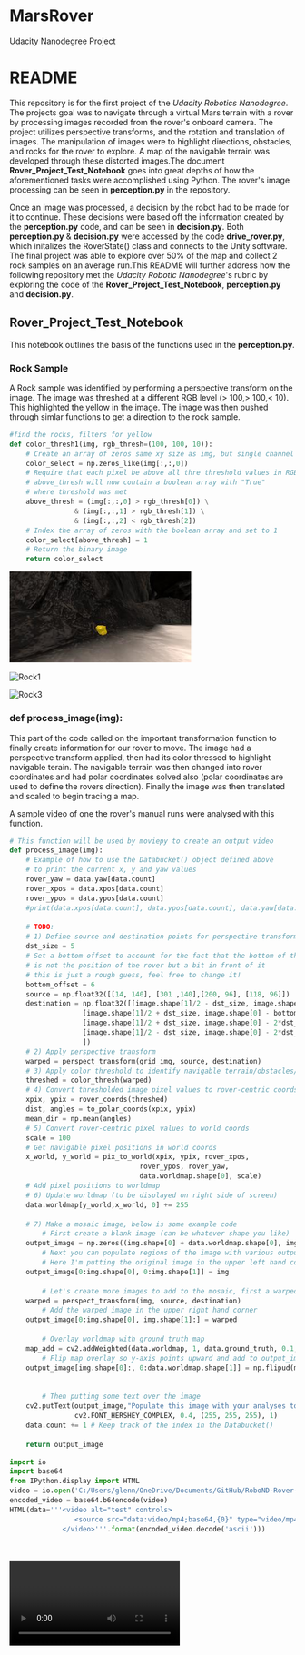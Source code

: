 # MarsRover
Udacity Nanodegree Project
# README

   This repository is for the first project of the *Udacity Robotics Nanodegree*. The projects goal was to navigate through a virtual Mars terrain with a rover by processing images recorded from the rover's onboard camera. The project utilizes perspective transforms, and the rotation and translation of images. The manipulation of images were to highlight directions, obstacles, and rocks for the rover to explore. A map of the navigable terrain was developed through these distorted images.The document **Rover_Project_Test_Notebook** goes into great depths of how the aforementioned tasks were accomplished using Python. The rover's image processing can be seen in **perception.py** in the repository.

   Once an image was processed, a decision by the robot had to be made for it to continue. These decisions were based off the information created by the **perception.py** code, and can be seen in **decision.py**. Both **perception.py** & **decision.py** were accessed by the code **drive_rover.py**, which initalizes the RoverState() class and connects to the Unity software. The final project was able to explore over 50% of the map and collect 2 rock samples on an average run.This README will further address how the following repository met the *Udacity Robotic Nanodegree*'s rubric by exploring the code of the **Rover_Project_Test_Notebook**, **perception.py** and **decision.py**.
   
## Rover_Project_Test_Notebook

  This notebook outlines the basis of the functions used in the **perception.py**.
  
 ### Rock Sample
 A Rock sample was identified by performing a perspective transform on the image. The image was threshed at a different RGB level (> 100,> 100,< 10). This highlighted the yellow in the image. The image was then pushed through simlar functions to get a direction to the rock sample.
 
```python
#find the rocks, filters for yellow
def color_thresh1(img, rgb_thresh=(100, 100, 10)):
    # Create an array of zeros same xy size as img, but single channel
    color_select = np.zeros_like(img[:,:,0])
    # Require that each pixel be above all thre threshold values in RGB
    # above_thresh will now contain a boolean array with "True"
    # where threshold was met
    above_thresh = (img[:,:,0] > rgb_thresh[0]) \
                & (img[:,:,1] > rgb_thresh[1]) \
                & (img[:,:,2] < rgb_thresh[2])
    # Index the array of zeros with the boolean array and set to 1
    color_select[above_thresh] = 1
    # Return the binary image
    return color_select
```
![Rock2](https://github.com/GlennPatrickMurphy/MarsRover/blob/master/code/photos/example_rock2.png)

![Rock1](https://github.com/GlennPatrickMurphy/MarsRover/tree/master/code/photos/warped_example1.png)

![Rock3](https://github.com/GlennPatrickMurphy/MarsRover/tree/master/code/photos/warped_threshed1.png)

### def process_image(img):

This part of the code called on the important transformation function to finally create information for our rover to move. The image had a perspective transform applied, then had its color thressed to highlight navigable terain. The navigable terrain was then changed into rover coordinates and had polar coordinates solved also (polar coordinates are used to define the rovers direction). Finally the image was then translated and scaled to begin tracing a map.

A sample video of one the rover's manual runs were analysed with this function.

```python
# This function will be used by moviepy to create an output video
def process_image(img):
    # Example of how to use the Databucket() object defined above
    # to print the current x, y and yaw values 
    rover_yaw = data.yaw[data.count]
    rover_xpos = data.xpos[data.count]
    rover_ypos = data.ypos[data.count]
    #print(data.xpos[data.count], data.ypos[data.count], data.yaw[data.count])

    # TODO: 
    # 1) Define source and destination points for perspective transform
    dst_size = 5 
    # Set a bottom offset to account for the fact that the bottom of the image 
    # is not the position of the rover but a bit in front of it
    # this is just a rough guess, feel free to change it!
    bottom_offset = 6
    source = np.float32([[14, 140], [301 ,140],[200, 96], [118, 96]])
    destination = np.float32([[image.shape[1]/2 - dst_size, image.shape[0] - bottom_offset],
                  [image.shape[1]/2 + dst_size, image.shape[0] - bottom_offset],
                  [image.shape[1]/2 + dst_size, image.shape[0] - 2*dst_size - bottom_offset], 
                  [image.shape[1]/2 - dst_size, image.shape[0] - 2*dst_size - bottom_offset],
                  ])
    # 2) Apply perspective transform
    warped = perspect_transform(grid_img, source, destination)
    # 3) Apply color threshold to identify navigable terrain/obstacles/rock samples
    threshed = color_thresh(warped)
    # 4) Convert thresholded image pixel values to rover-centric coords
    xpix, ypix = rover_coords(threshed)
    dist, angles = to_polar_coords(xpix, ypix)
    mean_dir = np.mean(angles)
    # 5) Convert rover-centric pixel values to world coords
    scale = 100
    # Get navigable pixel positions in world coords
    x_world, y_world = pix_to_world(xpix, ypix, rover_xpos, 
                                rover_ypos, rover_yaw, 
                                data.worldmap.shape[0], scale)
    # Add pixel positions to worldmap
    # 6) Update worldmap (to be displayed on right side of screen)
    data.worldmap[y_world,x_world, 0] += 255

    # 7) Make a mosaic image, below is some example code
        # First create a blank image (can be whatever shape you like)
    output_image = np.zeros((img.shape[0] + data.worldmap.shape[0], img.shape[1]*2, 3))
        # Next you can populate regions of the image with various output
        # Here I'm putting the original image in the upper left hand corner
    output_image[0:img.shape[0], 0:img.shape[1]] = img

        # Let's create more images to add to the mosaic, first a warped image
    warped = perspect_transform(img, source, destination)
        # Add the warped image in the upper right hand corner
    output_image[0:img.shape[0], img.shape[1]:] = warped

        # Overlay worldmap with ground truth map
    map_add = cv2.addWeighted(data.worldmap, 1, data.ground_truth, 0.1, 0)
        # Flip map overlay so y-axis points upward and add to output_image 
    output_image[img.shape[0]:, 0:data.worldmap.shape[1]] = np.flipud(map_add)


        # Then putting some text over the image
    cv2.putText(output_image,"Populate this image with your analyses to make a video!", (20, 20), 
                cv2.FONT_HERSHEY_COMPLEX, 0.4, (255, 255, 255), 1)
    data.count += 1 # Keep track of the index in the Databucket()
    
    return output_image
```   
```python  
import io
import base64
from IPython.display import HTML
video = io.open('C:/Users/glenn/OneDrive/Documents/GitHub/RoboND-Rover-Project/output/test_mapping.mp4', 'r+b').read()
encoded_video = base64.b64encode(video)
HTML(data='''<video alt="test" controls>
                <source src="data:video/mp4;base64,{0}" type="video/mp4" />
             </video>'''.format(encoded_video.decode('ascii')))
    
    
```
![vid](https://github.com/GlennPatrickMurphy/MarsRover/blob/master/code/test_mapping.mp4)

